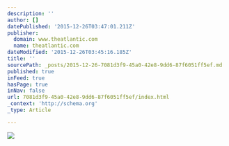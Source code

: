 ```yaml
---
description: ''
author: []
datePublished: '2015-12-26T03:47:01.211Z'
publisher:
  domain: www.theatlantic.com
  name: theatlantic.com
dateModified: '2015-12-26T03:45:16.185Z'
title: ''
sourcePath: _posts/2015-12-26-7081d3f9-45a0-42e8-9dd6-87f6051ff5ef.md
published: true
inFeed: true
hasPage: true
inNav: false
url: 7081d3f9-45a0-42e8-9dd6-87f6051ff5ef/index.html
_context: 'http://schema.org'
_type: Article

---
```

![](http://cdn.theatlantic.com/assets/media/img/mt/2015/10/WealyFamiliesSociology_3/lead_960.jpg?1445526718)